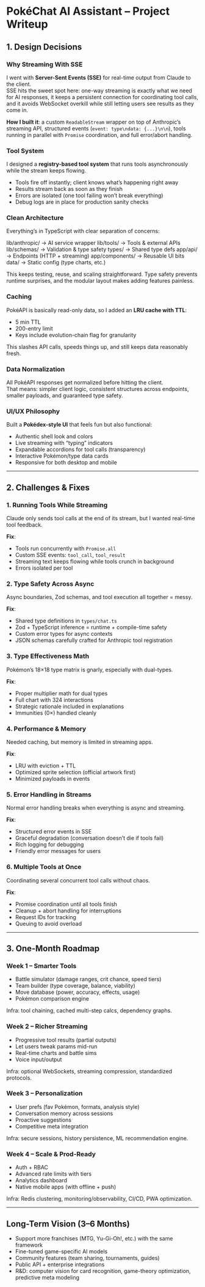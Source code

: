 # PokéChat AI Assistant – Project Writeup

## 1. Design Decisions

### Why Streaming With SSE
I went with **Server-Sent Events (SSE)** for real-time output from Claude to the client.  
SSE hits the sweet spot here: one-way streaming is exactly what we need for AI responses, it keeps a persistent connection for coordinating tool calls, and it avoids WebSocket overkill while still letting users see results as they come in.

**How I built it**: a custom `ReadableStream` wrapper on top of Anthropic’s streaming API, structured events (`event: type\ndata: {...}\n\n`), tools running in parallel with `Promise` coordination, and full error/abort handling.

### Tool System
I designed a **registry-based tool system** that runs tools asynchronously while the stream keeps flowing.  

- Tools fire off instantly; client knows what’s happening right away  
- Results stream back as soon as they finish  
- Errors are isolated (one tool failing won’t break everything)  
- Debug logs are in place for production sanity checks  

### Clean Architecture
Everything’s in TypeScript with clear separation of concerns:

lib/anthropic/     → AI service wrapper
lib/tools/         → Tools & external APIs
lib/schemas/       → Validation & type safety
types/             → Shared type defs
app/api/           → Endpoints (HTTP + streaming)
app/components/    → Reusable UI bits
data/              → Static config (type charts, etc.)

This keeps testing, reuse, and scaling straightforward. Type safety prevents runtime surprises, and the modular layout makes adding features painless.

### Caching
PokéAPI is basically read-only data, so I added an **LRU cache with TTL**:  
- 5 min TTL  
- 200-entry limit  
- Keys include evolution-chain flag for granularity  

This slashes API calls, speeds things up, and still keeps data reasonably fresh.

### Data Normalization
All PokéAPI responses get normalized before hitting the client.  
That means: simpler client logic, consistent structures across endpoints, smaller payloads, and guaranteed type safety.

### UI/UX Philosophy
Built a **Pokédex-style UI** that feels fun but also functional:  
- Authentic shell look and colors  
- Live streaming with “typing” indicators  
- Expandable accordions for tool calls (transparency)  
- Interactive Pokémon/type data cards  
- Responsive for both desktop and mobile  

---

## 2. Challenges & Fixes

### 1. Running Tools While Streaming
Claude only sends tool calls at the end of its stream, but I wanted real-time tool feedback.

**Fix**:  
- Tools run concurrently with `Promise.all`  
- Custom SSE events: `tool_call`, `tool_result`  
- Streaming text keeps flowing while tools crunch in background  
- Errors isolated per tool  

### 2. Type Safety Across Async
Async boundaries, Zod schemas, and tool execution all together = messy.

**Fix**:  
- Shared type definitions in `types/chat.ts`  
- Zod + TypeScript inference = runtime + compile-time safety  
- Custom error types for async contexts  
- JSON schemas carefully crafted for Anthropic tool registration  

### 3. Type Effectiveness Math
Pokémon’s 18×18 type matrix is gnarly, especially with dual-types.

**Fix**:  
- Proper multiplier math for dual types  
- Full chart with 324 interactions  
- Strategic rationale included in explanations  
- Immunities (0×) handled cleanly  

### 4. Performance & Memory
Needed caching, but memory is limited in streaming apps.

**Fix**:  
- LRU with eviction + TTL  
- Optimized sprite selection (official artwork first)  
- Minimized payloads in events  

### 5. Error Handling in Streams
Normal error handling breaks when everything is async and streaming.

**Fix**:  
- Structured error events in SSE  
- Graceful degradation (conversation doesn’t die if tools fail)  
- Rich logging for debugging  
- Friendly error messages for users  

### 6. Multiple Tools at Once
Coordinating several concurrent tool calls without chaos.

**Fix**:  
- Promise coordination until all tools finish  
- Cleanup + abort handling for interruptions  
- Request IDs for tracking  
- Queuing to avoid overload  

---

## 3. One-Month Roadmap

### Week 1 – Smarter Tools
- Battle simulator (damage ranges, crit chance, speed tiers)  
- Team builder (type coverage, balance, viability)  
- Move database (power, accuracy, effects, usage)  
- Pokémon comparison engine  

Infra: tool chaining, cached multi-step calcs, dependency graphs.

### Week 2 – Richer Streaming
- Progressive tool results (partial outputs)  
- Let users tweak params mid-run  
- Real-time charts and battle sims  
- Voice input/output  

Infra: optional WebSockets, streaming compression, standardized protocols.

### Week 3 – Personalization
- User prefs (fav Pokémon, formats, analysis style)  
- Conversation memory across sessions  
- Proactive suggestions  
- Competitive meta integration  

Infra: secure sessions, history persistence, ML recommendation engine.

### Week 4 – Scale & Prod-Ready
- Auth + RBAC  
- Advanced rate limits with tiers  
- Analytics dashboard  
- Native mobile apps (with offline + push)  

Infra: Redis clustering, monitoring/observability, CI/CD, PWA optimization.

---

## Long-Term Vision (3–6 Months)
- Support more franchises (MTG, Yu-Gi-Oh!, etc.) with the same framework  
- Fine-tuned game-specific AI models  
- Community features (team sharing, tournaments, guides)  
- Public API + enterprise integrations  
- R&D: computer vision for card recognition, game-theory optimization, predictive meta modeling  
